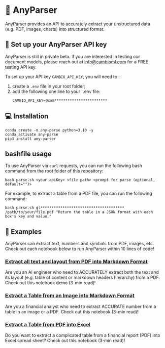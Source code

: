 # 🌊 AnyParser

AnyParser provides an API to accurately extract your unstructured data (e.g. PDF, images, charts) into structured format.

## :seedling: Set up your AnyParser API key

AnyParser is still in private beta. If you are interested in testing our document models, please reach out at info@cambioml.com for a FREE testing API key.


To set up your API key `CAMBIO_API_KEY`, you will need to :

1. create a `.env` file in your root folder;
2. add the following one line to your `.env file:
    ```
    CAMBIO_API_KEY=0cam************************
    ```

## :computer: Installation

```
conda create -n any-parse python=3.10 -y
conda activate any-parse
pip3 install any-parser
```

## bashfile usage
To use AnyParser via `curl` requests, you can run the following bash command from the root folder of this repository:
```
bash parse.sh <your apiKey> <file path> <prompt for parse (optional, default="")>
```

For example, to extract a table from a PDF file, you can run the following command:
```
bash parse.sh gl**************************************  /path/to/your/file.pdf "Return the table in a JSON format with each box's key and value."
```

## :scroll:  Examples

AnyParser can extract text, numbers and symbols from PDF, images, etc. Check out each notebook below to run AnyParser within 10 lines of code!

### [Extract all text and layout from PDF into Markdown Format](https://github.com/CambioML/any-parser/blob/main/examples/pdf_to_markdown.ipynb)
Are you an AI engineer who need to ACCURATELY extract both the text and its layout (e.g. table of content or markdown headers hierarchy) from a PDF. Check out this notebook demo (3-min read)!

### [Extract a Table from an Image into Markdown Format](https://github.com/CambioML/any-parser/blob/main/examples/extract_table_from_image_to_markdown.ipynb)
Are you a financial analyst who need to extract ACCURATE number from a table in an image or a PDF. Check out this notebook (3-min read)!

### [Extract a Table from PDF into Excel](https://github.com/CambioML/any-parser/blob/main/demo/pdf_to_html_to_excel.ipynb)
Do you want to extract a complicated table from a financial report (PDF) into Excel spread sheet? Check out this notebook (3-min read)!
